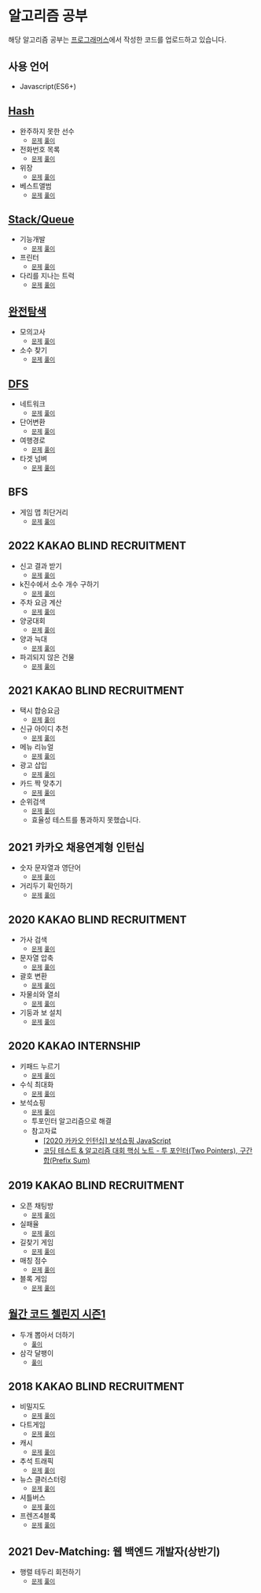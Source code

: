 # 알고리즘 공부

해당 알고리즘 공부는 [프로그래머스](https://programmers.co.kr)에서 작성한 코드를 업로드하고 있습니다.

## 사용 언어

- Javascript(ES6+)

## [Hash](https://programmers.co.kr/learn/courses/30/parts/12077)

- 완주하지 못한 선수
  - [`문제`](https://programmers.co.kr/learn/courses/30/lessons/42576) [`풀이`](https://github.com/OhGyeongtaek/Algorithm/blob/master/hash/hash01.js)
- 전화번호 목록
  - [`문제`](https://programmers.co.kr/learn/courses/30/lessons/42577) [`풀이`](https://github.com/OhGyeongtaek/Algorithm/blob/master/hash/hash02.class)
- 위장
  - [`문제`](https://programmers.co.kr/learn/courses/30/lessons/42578) [`풀이`](https://github.com/OhGyeongtaek/Algorithm/blob/master/hash/hash03.js)
- 베스트앨범
  - [`문제`](https://programmers.co.kr/learn/courses/30/lessons/42579) [`풀이`](https://github.com/OhGyeongtaek/Algorithm/blob/master/hash/hash04.js)

## [Stack/Queue](https://programmers.co.kr/learn/courses/30/parts/12081)

- 기능개발
  - [`문제`](https://programmers.co.kr/learn/courses/30/lessons/42586) [`풀이`](https://github.com/OhGyeongtaek/Algorithm/blob/master/stack%2Cqueue/01.js)
- 프린터
  - [`문제`](https://programmers.co.kr/learn/courses/30/lessons/42587) [`풀이`](https://github.com/OhGyeongtaek/Algorithm/blob/master/stack%2Cqueue/02.js)
- 다리를 지나는 트럭
  - [`문제`](https://programmers.co.kr/learn/courses/30/lessons/42583) [`풀이`](https://github.com/OhGyeongtaek/Algorithm/blob/master/stack%2Cqueue/02.js)

## [완전탐색](https://programmers.co.kr/learn/courses/30/parts/12230)

- 모의고사
  - [`문제`](https://programmers.co.kr/learn/courses/30/lessons/42840) [`풀이`](https://github.com/OhGyeongtaek/Algorithm/blob/master/%EC%99%84%EC%A0%84%ED%83%90%EC%83%89/01.js)
- 소수 찾기
  - [`문제`](https://programmers.co.kr/learn/courses/30/lessons/42839) [`풀이`](https://github.com/OhGyeongtaek/Algorithm/blob/master/%EC%99%84%EC%A0%84%ED%83%90%EC%83%89/02.js)

## [DFS](https://programmers.co.kr/learn/courses/30/parts/12421)

- 네트워크
  - [`문제`](https://programmers.co.kr/learn/courses/30/lessons/43162) [`풀이`](https://github.com/OhGyeongtaek/Algorithm/blob/master/DFS/01.js)
- 단어변환
  - [`문제`](https://programmers.co.kr/learn/courses/30/lessons/43163) [`풀이`](https://github.com/OhGyeongtaek/Algorithm/blob/master/DFS/02.js)
- 여행경로
  - [`문제`](https://programmers.co.kr/learn/courses/30/lessons/43164) [`풀이`](https://github.com/OhGyeongtaek/Algorithm/blob/master/DFS/03.js)
- 타겟 넘벼
  - [`문제`](https://programmers.co.kr/learn/courses/30/lessons/43165) [`풀이`](https://github.com/OhGyeongtaek/Algorithm/blob/master/DFS/04.js)

## BFS

- 게임 맵 최단거리
  - [`문제`](https://programmers.co.kr/learn/courses/30/lessons/1844) [`풀이`](https://github.com/OhGyeongtaek/Algorithm/blob/master/BFS/1.js)

## 2022 KAKAO BLIND RECRUITMENT

- 신고 결과 받기
  - [`문제`](https://programmers.co.kr/learn/courses/30/lessons/92334) [`풀이`](https://github.com/OhGyeongtaek/Algorithm/blob/master/kakao/2022_KAKAO_BLIND_RECRUITMENT/1.js)
- k진수에서 소수 개수 구하기
  - [`문제`](https://programmers.co.kr/learn/courses/30/lessons/92335) [`풀이`](https://github.com/OhGyeongtaek/Algorithm/blob/master/kakao/2022_KAKAO_BLIND_RECRUITMENT/2.js)
- 주차 요금 계산
  - [`문제`](https://programmers.co.kr/learn/courses/30/lessons/92341) [`풀이`](https://github.com/OhGyeongtaek/Algorithm/blob/master/kakao/2022_KAKAO_BLIND_RECRUITMENT/3.js)
- 양궁대회
  - [`문제`](https://programmers.co.kr/learn/courses/30/lessons/92342) [`풀이`](https://github.com/OhGyeongtaek/Algorithm/blob/master/kakao/2022_KAKAO_BLIND_RECRUITMENT/4.js)
- 양과 늑대
  - [`문제`](https://programmers.co.kr/learn/courses/30/lessons/92343) [`풀이`](https://github.com/OhGyeongtaek/Algorithm/blob/master/kakao/2022_KAKAO_BLIND_RECRUITMENT/5.js)
- 파괴되지 않은 건물
  - [`문제`](https://programmers.co.kr/learn/courses/30/lessons/92344) [`풀이`](https://github.com/OhGyeongtaek/Algorithm/blob/master/kakao/2022_KAKAO_BLIND_RECRUITMENT/6.js)

## 2021 KAKAO BLIND RECRUITMENT

- 택시 합승요금
  - [`문제`](https://programmers.co.kr/learn/courses/30/lessons/72413) [`풀이`](https://github.com/OhGyeongtaek/Algorithm/blob/master/kakao/2021%20KAKAO%20BLIND%20RECRUITMENT/01.js)
- 신규 아이디 추천
  - [`문제`](https://programmers.co.kr/learn/courses/30/lessons/72410) [`풀이`](https://github.com/OhGyeongtaek/Algorithm/blob/master/kakao/2021%20KAKAO%20BLIND%20RECRUITMENT/02.js)
- 메뉴 리뉴얼
  - [`문제`](https://programmers.co.kr/learn/courses/30/lessons/72411) [`풀이`](https://github.com/OhGyeongtaek/Algorithm/blob/master/kakao/2021%20KAKAO%20BLIND%20RECRUITMENT/03.js)
- 광고 삽입
  - [`문제`](https://programmers.co.kr/learn/courses/30/lessons/72414) [`풀이`](https://github.com/OhGyeongtaek/Algorithm/blob/master/kakao/2021%20KAKAO%20BLIND%20RECRUITMENT/04.js)
- 카드 짝 맞추기
  - [`문제`](https://programmers.co.kr/learn/courses/30/lessons/72415) [`풀이`](https://github.com/OhGyeongtaek/Algorithm/blob/master/kakao/2021%20%EC%9D%B8%ED%84%B4%EC%89%BD/05.js)
- 순위검색
  - [`문제`](https://programmers.co.kr/learn/courses/30/lessons/72412) [`풀이`](https://github.com/OhGyeongtaek/Algorithm/blob/master/kakao/2021%20%EC%9D%B8%ED%84%B4%EC%89%BD/06-no-clear.js)
  - 효율성 테스트를 통과하지 못했습니다.

## 2021 카카오 채용연계형 인턴십

- 숫자 문자열과 영단어
  - [`문제`](https://programmers.co.kr/learn/courses/30/lessons/81301) [`풀이`](https://github.com/OhGyeongtaek/Algorithm/blob/master/kakao/2021%20%EC%9D%B8%ED%84%B4%EC%89%BD/01.js)
- 거리두기 확인하기
  - [`문제`](https://programmers.co.kr/learn/courses/30/lessons/81302) [`풀이`](https://github.com/OhGyeongtaek/Algorithm/blob/master/kakao/2021%20%EC%9D%B8%ED%84%B4%EC%89%BD/02.js)

## 2020 KAKAO BLIND RECRUITMENT

- 가사 검색
  - [`문제`](https://programmers.co.kr/learn/courses/30/lessons/60060) [`풀이`](https://github.com/OhGyeongtaek/Algorithm/blob/master/kakao/2020_KAKAO_BLIND_RECRUITMENT/01.js)
- 문자열 압축
  - [`문제`](https://programmers.co.kr/learn/courses/30/lessons/60057) [`풀이`](https://github.com/OhGyeongtaek/Algorithm/blob/master/kakao/2020_KAKAO_BLIND_RECRUITMENT/02.js)
- 괄호 변환
  - [`문제`](https://programmers.co.kr/learn/courses/30/lessons/60058) [`풀이`](https://github.com/OhGyeongtaek/Algorithm/blob/master/kakao/2020_KAKAO_BLIND_RECRUITMENT/03.js)
- 자물쇠와 열쇠
  - [`문제`](https://programmers.co.kr/learn/courses/30/lessons/60059) [`풀이`](https://github.com/OhGyeongtaek/Algorithm/blob/master/kakao/2020_KAKAO_BLIND_RECRUITMENT/04.js)
- 기둥과 보 설치
  - [`문제`](https://programmers.co.kr/learn/courses/30/lessons/60061) [`풀이`](https://github.com/OhGyeongtaek/Algorithm/blob/master/kakao/2020_KAKAO_BLIND_RECRUITMENT/05.js)

## 2020 KAKAO INTERNSHIP

- 키패드 누르기
  - [`문제`](https://programmers.co.kr/learn/courses/30/lessons/67256) [`풀이`](https://github.com/OhGyeongtaek/Algorithm/blob/master/kakao/2020_KAKAO_BLIND_RECRUITMENT/1.js)
- 수식 최대화
  - [`문제`](https://programmers.co.kr/learn/courses/30/lessons/67257) [`풀이`](https://github.com/OhGyeongtaek/Algorithm/blob/master/kakao/2020_KAKAO_BLIND_RECRUITMENT/2.js)
- 보석쇼핑
  - [`문제`](https://programmers.co.kr/learn/courses/30/lessons/67258) [`풀이`](https://github.com/OhGyeongtaek/Algorithm/blob/master/kakao/2020_KAKAO_BLIND_RECRUITMENT/3-1.js)
  - 투포인터 알고리즘으로 해결
  - 참고자료
    - [[2020 카카오 인턴십] 보석쇼핑 JavaScript](https://velog.io/@ansrjsdn/2020-%EC%B9%B4%EC%B9%B4%EC%98%A4-%EC%9D%B8%ED%84%B4%EC%8B%AD-%EB%B3%B4%EC%84%9D%EC%87%BC%ED%95%91-JavaScript)
    - [코딩 테스트 & 알고리즘 대회 핵심 노트 - 투 포인터(Two Pointers), 구간 합(Prefix Sum)](https://www.youtube.com/watch?v=rI8NRQsAS_s)

## 2019 KAKAO BLIND RECRUITMENT

- 오픈 채팅방
  - [`문제`](https://programmers.co.kr/learn/courses/30/lessons/42888) [`풀이`](https://github.com/OhGyeongtaek/Algorithm/blob/master/kakao/2019_KAKAO_BLIND_RECRUITMENT/01.js)
- 실패율
  - [`문제`](https://programmers.co.kr/learn/courses/30/lessons/42889) [`풀이`](https://github.com/OhGyeongtaek/Algorithm/blob/master/kakao/2019_KAKAO_BLIND_RECRUITMENT/02.js)
- 길찾기 게임
  - [`문제`](https://programmers.co.kr/learn/courses/30/lessons/42892) [`풀이`](https://github.com/OhGyeongtaek/Algorithm/blob/master/kakao/2019_KAKAO_BLIND_RECRUITMENT/03.js)
- 매칭 점수
  - [`문제`](https://programmers.co.kr/learn/courses/30/lessons/42893) [`풀이`](https://github.com/OhGyeongtaek/Algorithm/blob/master/kakao/2019_KAKAO_BLIND_RECRUITMENT/04.js)
- 블록 게임
  - [`문제`](https://programmers.co.kr/learn/courses/30/lessons/42894) [`풀이`](https://github.com/OhGyeongtaek/Algorithm/blob/master/kakao/2019_KAKAO_BLIND_RECRUITMENT/05.js)

## [월간 코드 첼린지 시즌1](https://programmers.co.kr/learn/challenges)

- 두개 뽑아서 더하기
  - [`풀이`](https://github.com/OhGyeongtaek/Algorithm/blob/master/Monthly%20Code%20Challenge/01.js)
- 삼각 달팽이
  - [`풀이`](https://github.com/OhGyeongtaek/Algorithm/blob/master/Monthly%20Code%20Challenge/02.js)

## 2018 KAKAO BLIND RECRUITMENT

- 비밀지도
  - [`문제`](https://programmers.co.kr/learn/courses/30/lessons/17681) [`풀이`](https://github.com/OhGyeongtaek/Algorithm/blob/master/kakao/2018_KAKAO_BLIND_RECRUITMENT/1.js)
- 다트게임
  - [`문제`](https://programmers.co.kr/learn/courses/30/lessons/17682) [`풀이`](https://github.com/OhGyeongtaek/Algorithm/blob/master/kakao/2018_KAKAO_BLIND_RECRUITMENT/2.js)
- 캐시
  - [`문제`](https://programmers.co.kr/learn/courses/30/lessons/17680) [`풀이`](https://github.com/OhGyeongtaek/Algorithm/blob/master/kakao/2018_KAKAO_BLIND_RECRUITMENT/3.js)
- 추석 트래픽
  - [`문제`](https://programmers.co.kr/learn/courses/30/lessons/17676) [`풀이`](https://github.com/OhGyeongtaek/Algorithm/blob/master/kakao/2018_KAKAO_BLIND_RECRUITMENT/4.js)
- 뉴스 클러스터링
  - [`문제`](https://programmers.co.kr/learn/courses/30/lessons/17677) [`풀이`](https://github.com/OhGyeongtaek/Algorithm/blob/master/kakao/2018_KAKAO_BLIND_RECRUITMENT/5.js)
- 셔틀버스
  - [`문제`](https://programmers.co.kr/learn/courses/30/lessons/17678) [`풀이`](https://github.com/OhGyeongtaek/Algorithm/blob/master/kakao/2018_KAKAO_BLIND_RECRUITMENT/6.js)
- 프렌즈4블록
  - [`문제`](https://programmers.co.kr/learn/courses/30/lessons/17679) [`풀이`](https://github.com/OhGyeongtaek/Algorithm/blob/master/kakao/2018_KAKAO_BLIND_RECRUITMENT/7.js)

## 2021 Dev-Matching: 웹 백엔드 개발자(상반기)

- 행렬 테두리 회전하기
  - [`문제`](https://programmers.co.kr/learn/courses/30/lessons/77485) [`풀이`](https://github.com/OhGyeongtaek/Algorithm/blob/master/kakao/2021_Dev_Matching_Backend/1.js)
